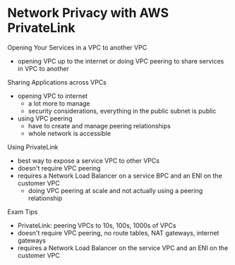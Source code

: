 # Network Privacy with AWS PrivateLink

Opening Your Services in a VPC to another VPC
- opening VPC up to the internet or doing VPC peering to share services in VPC to another

Sharing Applications across VPCs
- opening VPC to internet
	- a lot more to manage
	- security considerations, everything in the public subnet is public
- using VPC peering
	- have to create and manage peering relationships
	- whole network is accessible

Using PrivateLink
- best way to expose a service VPC to other VPCs
- doesn't require VPC peering
- requires a Network Load Balancer on a service BPC and an ENI on the customer VPC
	- doing VPC peering at scale and not actually using a peering relationship

Exam Tips
- PrivateLink: peering VPCs to 10s, 100s, 1000s of VPCs
- doesn't require VPC peering, no route tables, NAT gateways, internet gateways
- requires a Network Load Balancer on the service VPC and an ENI on the customer VPC